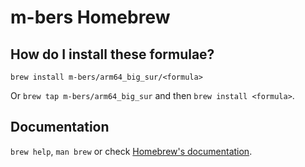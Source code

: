# m-bers Homebrew

## How do I install these formulae?

`brew install m-bers/arm64_big_sur/<formula>`

Or `brew tap m-bers/arm64_big_sur` and then `brew install <formula>`.

## Documentation

`brew help`, `man brew` or check [Homebrew's documentation](https://docs.brew.sh).
